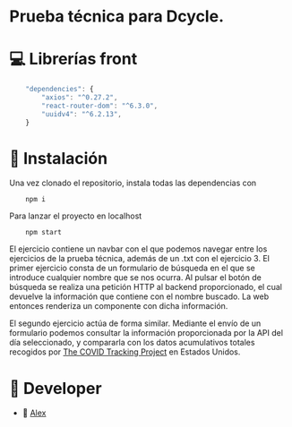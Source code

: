 # Prueba técnica para Dcycle.

# 💻 Librerías front
```javascript
    "dependencies": {
        "axios": "^0.27.2",
        "react-router-dom": "^6.3.0",
        "uuidv4": "^6.2.13",
    }
```

# 🚀 Instalación
Una vez clonado el repositorio, instala todas las dependencias con
```
    npm i
```

Para lanzar el proyecto en localhost

```
    npm start
```

El ejercicio contiene un navbar con el que podemos navegar entre los ejercicios de la prueba técnica, además de un .txt con el ejercicio 3.
El primer ejercicio consta de un formulario de búsqueda en el que se introduce cualquier nombre que se nos ocurra. Al pulsar el botón de búsqueda se realiza una petición HTTP al backend proporcionado, el cual devuelve la información que contiene con el nombre buscado. La web entonces renderiza un componente con dicha información.

El segundo ejercicio actúa de forma similar. Mediante el envío de un formulario podemos consultar la información proporcionada por la API del día seleccionado, y compararla con los datos acumulativos totales recogidos por [The COVID Tracking Project](https://covidtracking.com/data/api/version-2 "The COVID Tracking Project") en Estados Unidos.

# 🤘 Developer
* 🎸 [Alex](https://github.com/alexdelaoc "Alex")